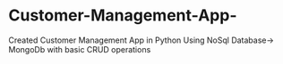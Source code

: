 # Customer-Management-App-
Created Customer Management App in Python Using NoSql Database-> MongoDb with basic CRUD operations 
